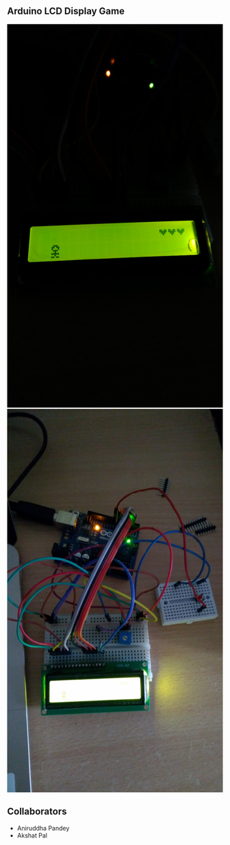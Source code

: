 
## Arduino LCD Display Game
![alt text](images/IMG_20200622_122042.jpg)
![alt text](images/IMG_20200622_122128.jpg)
## Collaborators
- Aniruddha Pandey
- Akshat Pal
